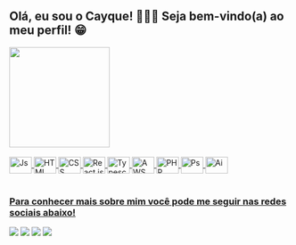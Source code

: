  ## Olá, eu sou o Cayque! 👋🏼😊 Seja bem-vindo(a) ao meu perfil! 😁

 <div>
   <a href="https://github.com/CayqueKah13">
   <img height="180em" src="https://github-readme-stats.vercel.app/api/top-langs/?username=CayqueKah13&layout=compact&langs_count=6&theme=tokyonight"/>

</div>
<div style="display: inline_block"><br>
  <img align="center" alt="Js" height="30" width="40" src="https://cdn.jsdelivr.net/gh/devicons/devicon/icons/javascript/javascript-original.svg" />        
  <img align="center" alt="HTML" height="30" width="40" src="https://cdn.jsdelivr.net/gh/devicons/devicon/icons/html5/html5-plain-wordmark.svg" />
  <img align="center" alt="CSS" height="30" width="40" src="https://cdn.jsdelivr.net/gh/devicons/devicon/icons/css3/css3-plain-wordmark.svg" />
   <img align="center" alt="React.js" height="30" width="40" src="https://cdn.jsdelivr.net/gh/devicons/devicon/icons/react/react-original-wordmark.svg" />
   <img align="center" alt="Typescript" height="30" width="40" src="https://cdn.jsdelivr.net/gh/devicons/devicon/icons/typescript/typescript-original.svg" />
   <img align="center" alt="AWS" height="30" width="40" src="https://cdn.jsdelivr.net/gh/devicons/devicon/icons/amazonwebservices/amazonwebservices-original-wordmark.svg" />
  <img align="center" alt="PHP" height="30" width="40" src="https://cdn.jsdelivr.net/gh/devicons/devicon/icons/php/php-plain.svg" />
  <img align="center" alt="Ps" height="30" width="40" src="https://cdn.jsdelivr.net/gh/devicons/devicon/icons/photoshop/photoshop-line.svg" />
  <img align="center" alt="Ai" height="30" width="40" src="https://cdn.jsdelivr.net/gh/devicons/devicon/icons/illustrator/illustrator-line.svg" />
</div>
 
 <br>
 
  ### Para conhecer mais sobre mim você pode me seguir nas redes sociais abaixo!
 
<div> 
  <a href="https://www.linkedin.com/in/cayque-martins/" target="_blank"><img src="https://img.shields.io/badge/-LinkedIn-%230077B5?style=for-the-badge&logo=linkedin&logoColor=white" target="_blank"></a> 
  <a href="https://www.instagram.com/cayque.motiva/" target="_blank"><img src="https://img.shields.io/badge/-Instagram-%23E4405F?style=for-the-badge&logo=instagram&logoColor=white" target="_blank"></a>
  <a href = "mailto:cayquemartins@loriendesign.com.br"><img src="https://img.shields.io/badge/-Gmail-%23333?style=for-the-badge&logo=gmail&logoColor=white" target="_blank"></a>
  <a href="https://www.youtube.com/@cayquekah13" target="_blank"><img src="https://img.shields.io/badge/YouTube-FF0000?style=for-the-badge&logo=youtube&logoColor=white" target="_blank"></a>
